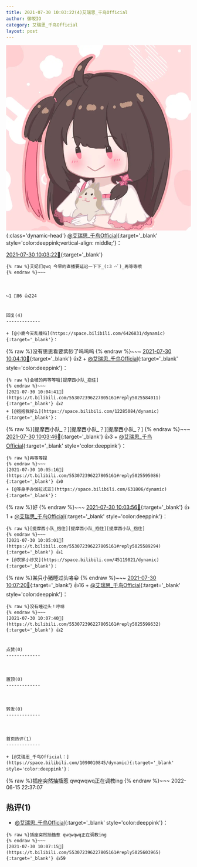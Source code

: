 ```yaml
---
title: 2021-07-30 10:03:22(4)艾瑞思_千鸟Official
author: 御坂IO
category: 艾瑞思_千鸟Official
layout: post
---
```


![img](/images/7e08840c56f251de28bdf766b647bd5fe9a5d50a.jpg){:class='dynamic-head'}
[@艾瑞思_千鸟Official](https://space.bilibili.com/1090010845/dynamic){:target='_blank' style='color:deeppink;vertical-align: middle;'}：

[2021-07-30 10:03:22🔗](https://t.bilibili.com/553072396227805161){:target='_blank'}

~~~
{% raw %}艾妃们qwq 今早的直播要延迟一下下_(:3 ⌒ﾞ)_再等等哦
{% endraw %}~~~



↪️1 💬86 👍224


回复(4)
-------------

+ [@小鹿今天乱撞吗](https://space.bilibili.com/6426831/dynamic){:target='_blank'}：
~~~
{% raw %}没有思思看要紫砂了呜呜呜
{% endraw %}~~~
[2021-07-30 10:04:10🔗](https://t.bilibili.com/553072396227805161#reply5025583007){:target='_blank'} 👍2
    + [@艾瑞思_千鸟Official](https://space.bilibili.com/1090010845/dynamic){:target='_blank' style='color:deeppink'}：
~~~
{% raw %}会啵的再等等哦[提摩西小队_抱住]
{% endraw %}~~~
[2021-07-30 10:04:41🔗](https://t.bilibili.com/553072396227805161#reply5025584011){:target='_blank'} 👍2
+ [@抱抱我好么](https://space.bilibili.com/12285084/dynamic){:target='_blank'}：
~~~
{% raw %}[提摩西小队_？][提摩西小队_？][提摩西小队_？]
{% endraw %}~~~
[2021-07-30 10:03:46🔗](https://t.bilibili.com/553072396227805161#reply5025591896){:target='_blank'} 👍3
    + [@艾瑞思_千鸟Official](https://space.bilibili.com/1090010845/dynamic){:target='_blank' style='color:deeppink'}：
~~~
{% raw %}再等等捏
{% endraw %}~~~
[2021-07-30 10:05:16🔗](https://t.bilibili.com/553072396227805161#reply5025595086){:target='_blank'} 👍0
+ [@等身手办伽拉忒亚](https://space.bilibili.com/631806/dynamic){:target='_blank'}：
~~~
{% raw %}好
{% endraw %}~~~
[2021-07-30 10:03:56🔗](https://t.bilibili.com/553072396227805161#reply5025592262){:target='_blank'} 👍1
    + [@艾瑞思_千鸟Official](https://space.bilibili.com/1090010845/dynamic){:target='_blank' style='color:deeppink'}：
~~~
{% raw %}[提摩西小队_抱住][提摩西小队_抱住][提摩西小队_抱住]
{% endraw %}~~~
[2021-07-30 10:05:01🔗](https://t.bilibili.com/553072396227805161#reply5025589294){:target='_blank'} 👍1
+ [@农家小炒又](https://space.bilibili.com/45119821/dynamic){:target='_blank'}：
~~~
{% raw %}某只小猪睡过头咯😀
{% endraw %}~~~
[2021-07-30 10:07:20🔗](https://t.bilibili.com/553072396227805161#reply5025599023){:target='_blank'} 👍16
    + [@艾瑞思_千鸟Official](https://space.bilibili.com/1090010845/dynamic){:target='_blank' style='color:deeppink'}：
~~~
{% raw %}没有睡过头！哼哧
{% endraw %}~~~
[2021-07-30 10:07:40🔗](https://t.bilibili.com/553072396227805161#reply5025599632){:target='_blank'} 👍2


点赞(0)
-------------



置顶(0)
-------------



转发(0)
-------------



首页热评(1)
-------------

+ [@艾瑞思_千鸟Official：](https://space.bilibili.com/1090010845/dynamic){:target='_blank' style='color:deeppink'}：
~~~
{% raw %}插座突然抽搐惹 qwqwqwq正在调教ing
{% endraw %}~~~
2022-06-15 22:37:07


热评(1)
-------------

+ [@艾瑞思_千鸟Official](https://space.bilibili.com/1090010845/dynamic){:target='_blank' style='color:deeppink'}：
~~~
{% raw %}插座突然抽搐惹 qwqwqwq正在调教ing
{% endraw %}~~~
[2021-07-30 10:07:15🔗](https://t.bilibili.com/553072396227805161#reply5025603965){:target='_blank'} 👍59


